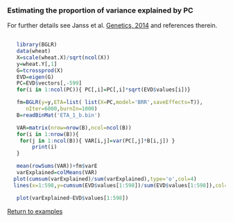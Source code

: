 ### Estimating the proportion of variance explained by PC

For further details see Janss et al. [Genetics, 2014](http://www.ncbi.nlm.nih.gov/pubmed/?term=janss+de+los+campos+sorensen) and references therein.

```R
 
   library(BGLR)
   data(wheat)
   X=scale(wheat.X)/sqrt(ncol(X))
   y=wheat.Y[,1]
   G=tcrossprod(X)
   EVD=eigen(G)
   PC=EVD$vectors[,-599] 
   for(i in 1:ncol(PC)){ PC[,i]=PC[,i]*sqrt(EVD$values[i])}

   fm=BGLR(y=y,ETA=list( list(X=PC,model='BRR',saveEffects=T)),
	  nIter=6000,burnIn=1000)
   B=readBinMat('ETA_1_b.bin')

   VAR=matrix(nrow=nrow(B),ncol=ncol(B))
   for(i in 1:nrow(B)){
	for(j in 1:ncol(B)){ VAR[i,j]=var(PC[,j]*B[i,j]) }
        print(i)
   }

   mean(rowSums(VAR))+fm$varE
   varExplained=colMeans(VAR)
  plot(cumsum(varExplained)/sum(varExplained),type='o',col=4)
  lines(x=1:598,y=cumsum(EVD$values[1:598])/sum(EVD$values[1:598]),col=2,lty=2)

   plot(varExplained~EVD$values[1:598])
```

[Return to examples](https://github.com/gdlc/BGLR-R/blob/master/README.md)



